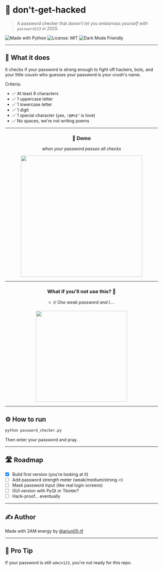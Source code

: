 
# 🧠 don't-get-hacked

> A password checker that *doesn't let you embarrass yourself with `password123` in 2025.*

![Made with Python](https://img.shields.io/badge/Made%20with-Python-blue?style=for-the-badge&logo=python&logoColor=white)
![License: MIT](https://img.shields.io/badge/License-MIT-yellow?style=for-the-badge)
![Dark Mode Friendly](https://img.shields.io/badge/UI-Dark--Mode-111?style=for-the-badge&logo=github&logoColor=white)

---

## 🎯 What it does

It checks if your password is strong enough to fight off hackers, bots, and your little cousin who guesses your password is your crush's name.

Criteria:
- ✅ At least 8 characters
- ✅ 1 uppercase letter
- ✅ 1 lowercase letter
- ✅ 1 digit
- ✅ 1 special character (yes, `!@#%$^` is love)
- ✅ No spaces, we're not writing poems

---



<h3 align="center">🎥 Demo</h3>

<p align="center"><em>when your password passes all checks</em></p>

<p align="center">
  <img src="https://media1.tenor.com/m/YceN0DrfrTEAAAAC/computer-larry.gif" width="400"/>
</p>




---

<h3 align="center">What if you'll not use this? 🤡</h3>

<p align="center"><em>> ☠️ One weak password and I....
</em></p>

<p align="center">
  <img src="https://media1.tenor.com/m/Qual0RIcLrIAAAAC/i-will-hack-your-refrigerator-scout-from-tf2.gif" width="300"/>
</p>


---

## ⚙️ How to run

```bash
python password_checker.py
```

Then enter your password and pray.

---

## 🛣️ Roadmap

- [x] Build first version (you’re looking at it)
- [ ] Add password strength meter (weak/medium/strong 🔥)
- [ ] Mask password input (like real login screens)
- [ ] GUI version with PyQt or Tkinter?
- [ ] Hack-proof... eventually

---

## ✍️ Author

Made with 2AM energy by [@arjun05-tf](https://github.com/arjun05-tf)

---

## 🧠 Pro Tip

If your password is still `admin123`, you're not ready for this repo.
